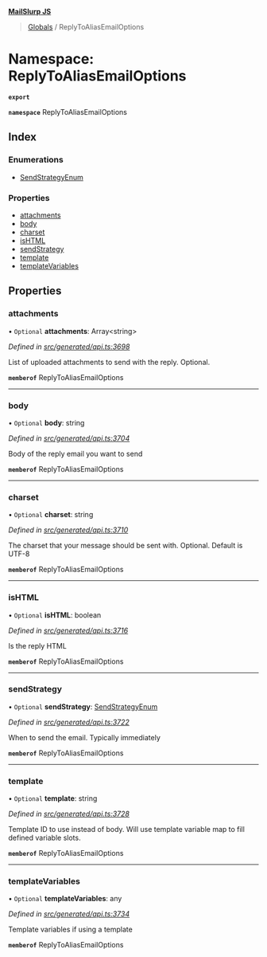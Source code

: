 **[MailSlurp JS](../README.md)**

> [Globals](../README.md) / ReplyToAliasEmailOptions

# Namespace: ReplyToAliasEmailOptions

**`export`** 

**`namespace`** ReplyToAliasEmailOptions

## Index

### Enumerations

* [SendStrategyEnum](../enums/replytoaliasemailoptions.sendstrategyenum.md)

### Properties

* [attachments](replytoaliasemailoptions.md#attachments)
* [body](replytoaliasemailoptions.md#body)
* [charset](replytoaliasemailoptions.md#charset)
* [isHTML](replytoaliasemailoptions.md#ishtml)
* [sendStrategy](replytoaliasemailoptions.md#sendstrategy)
* [template](replytoaliasemailoptions.md#template)
* [templateVariables](replytoaliasemailoptions.md#templatevariables)

## Properties

### attachments

• `Optional` **attachments**: Array\<string>

*Defined in [src/generated/api.ts:3698](https://github.com/mailslurp/mailslurp-client/blob/8d5c17f/src/generated/api.ts#L3698)*

List of uploaded attachments to send with the reply. Optional.

**`memberof`** ReplyToAliasEmailOptions

___

### body

• `Optional` **body**: string

*Defined in [src/generated/api.ts:3704](https://github.com/mailslurp/mailslurp-client/blob/8d5c17f/src/generated/api.ts#L3704)*

Body of the reply email you want to send

**`memberof`** ReplyToAliasEmailOptions

___

### charset

• `Optional` **charset**: string

*Defined in [src/generated/api.ts:3710](https://github.com/mailslurp/mailslurp-client/blob/8d5c17f/src/generated/api.ts#L3710)*

The charset that your message should be sent with. Optional. Default is UTF-8

**`memberof`** ReplyToAliasEmailOptions

___

### isHTML

• `Optional` **isHTML**: boolean

*Defined in [src/generated/api.ts:3716](https://github.com/mailslurp/mailslurp-client/blob/8d5c17f/src/generated/api.ts#L3716)*

Is the reply HTML

**`memberof`** ReplyToAliasEmailOptions

___

### sendStrategy

• `Optional` **sendStrategy**: [SendStrategyEnum](../enums/replytoaliasemailoptions.sendstrategyenum.md)

*Defined in [src/generated/api.ts:3722](https://github.com/mailslurp/mailslurp-client/blob/8d5c17f/src/generated/api.ts#L3722)*

When to send the email. Typically immediately

**`memberof`** ReplyToAliasEmailOptions

___

### template

• `Optional` **template**: string

*Defined in [src/generated/api.ts:3728](https://github.com/mailslurp/mailslurp-client/blob/8d5c17f/src/generated/api.ts#L3728)*

Template ID to use instead of body. Will use template variable map to fill defined variable slots.

**`memberof`** ReplyToAliasEmailOptions

___

### templateVariables

• `Optional` **templateVariables**: any

*Defined in [src/generated/api.ts:3734](https://github.com/mailslurp/mailslurp-client/blob/8d5c17f/src/generated/api.ts#L3734)*

Template variables if using a template

**`memberof`** ReplyToAliasEmailOptions
